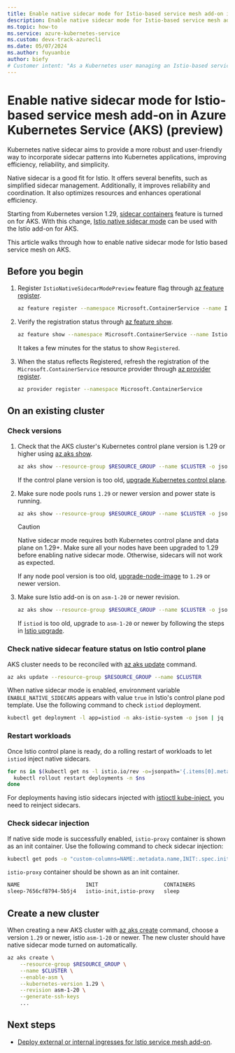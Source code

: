 ```yaml
---
title: Enable native sidecar mode for Istio-based service mesh add-on in Azure Kubernetes Service (AKS) (preview)
description: Enable native sidecar mode for Istio-based service mesh add-on in Azure Kubernetes Service (AKS) (preview).
ms.topic: how-to
ms.service: azure-kubernetes-service
ms.custom: devx-track-azurecli
ms.date: 05/07/2024
ms.author: fuyuanbie
author: biefy
# Customer intent: "As a Kubernetes user managing an Istio-based service mesh, I want to enable native sidecar mode on AKS, so that I can improve the efficiency, reliability, and simplicity of my application deployments."
---
```


# Enable native sidecar mode for Istio-based service mesh add-on in Azure Kubernetes Service (AKS) (preview)

Kubernetes native sidecar aims to provide a more robust and user-friendly way to incorporate sidecar patterns into Kubernetes applications, improving efficiency, reliability, and simplicity.

Native sidecar is a good fit for Istio. It offers several benefits, such as simplified sidecar management. Additionally, it improves reliability and coordination. It also optimizes resources and enhances operational efficiency.

Starting from Kubernetes version 1.29, [sidecar containers][k8s-native-sidecar-support] feature is turned on for AKS. With this change, [Istio native sidecar mode][istio-native-sidecar-support] can be used with the Istio add-on for AKS.

This article walks through how to enable native sidecar mode for Istio based service mesh on AKS.

## Before you begin

1. Register `IstioNativeSidecarModePreview` feature flag through [az feature register][az-feature-register].

    ```bash
    az feature register --namespace Microsoft.ContainerService --name IstioNativeSidecarModePreview
    ```

2. Verify the registration status through [az feature show][az-feature-show].

    ```bash
    az feature show --namespace Microsoft.ContainerService --name IstioNativeSidecarModePreview
    ```

    It takes a few minutes for the status to show `Registered`.

3. When the status reflects Registered, refresh the registration of the `Microsoft.ContainerService` resource provider through [az provider register][az-provider-register].

    ```bash
    az provider register --namespace Microsoft.ContainerService
    ```

## On an existing cluster

### Check versions

1. Check that the AKS cluster's Kubernetes control plane version is 1.29 or higher using [az aks show][az-aks-show].

   ```bash
   az aks show --resource-group $RESOURCE_GROUP --name $CLUSTER -o json | jq ".kubernetesVersion"
   ```

   If the control plane version is too old, [upgrade Kubernetes control plane][upgrade-aks-cluster].

2. Make sure node pools runs `1.29` or newer version and power state is running.

   ```bash
   az aks show --resource-group $RESOURCE_GROUP --name $CLUSTER -o json | jq ".agentPoolProfiles[] | { currentOrchestratorVersion, powerState}"
   ```

   > [!CAUTION]
   > Native sidecar mode requires both Kubernetes control plane and data plane on 1.29+. Make sure all your nodes have been upgraded to 1.29 before enabling native sidecar mode. Otherwise, sidecars will not work as expected.

   If any node pool version is too old, [upgrade-node-image][upgrade-node-image] to `1.29` or newer version.

3. Make sure Istio add-on is on `asm-1-20` or newer revision.

   ```bash
   az aks show --resource-group $RESOURCE_GROUP --name $CLUSTER -o json | jq ".serviceMeshProfile.istio.revisions"
   ```

   If `istiod` is too old, upgrade to `asm-1-20` or newer by following the steps in [Istio upgrade][istio-upgrade].


### Check native sidecar feature status on Istio control plane

AKS cluster needs to be reconciled with [az aks update][az-aks-update] command.

```bash
az aks update --resource-group $RESOURCE_GROUP --name $CLUSTER
```

When native sidecar mode is enabled, environment variable `ENABLE_NATIVE_SIDECARS` appears with value `true` in Istio's control plane pod template. Use the following command to check `istiod` deployment.

```bash
kubectl get deployment -l app=istiod -n aks-istio-system -o json | jq '.items[].spec.template.spec.containers[].env[] | select(.name=="ENABLE_NATIVE_SIDECARS")'
```

### Restart workloads

Once Istio control plane is ready, do a rolling restart of workloads to let `istiod` inject native sidecars.

```bash
for ns in $(kubectl get ns -l istio.io/rev -o=jsonpath='{.items[0].metadata.name}'); do
  kubectl rollout restart deployments -n $ns
done
```

For deployments having istio sidecars injected with [istioctl kube-inject][istioctl-kube-inject], you need to reinject sidecars.

### Check sidecar injection

If native side mode is successfully enabled, `istio-proxy` container is shown as an init container. Use the following command to check sidecar injection:

```bash
kubectl get pods -o "custom-columns=NAME:.metadata.name,INIT:.spec.initContainers[*].name,CONTAINERS:.spec.containers[*].name"
```

`istio-proxy` container should be shown as an init container.

```bash
NAME                     INIT                     CONTAINERS
sleep-7656cf8794-5b5j4   istio-init,istio-proxy   sleep
```

## Create a new cluster

When creating a new AKS cluster with [az aks create][az-aks-create] command, choose a version `1.29` or newer, istio `asm-1-20` or newer. The new cluster should have native sidecar mode turned on automatically.

```bash
az aks create \
    --resource-group $RESOURCE_GROUP \
    --name $CLUSTER \
    --enable-asm \
    --kubernetes-version 1.29 \
    --revision asm-1-20 \
    --generate-ssh-keys    
    ...
```

## Next steps

* [Deploy external or internal ingresses for Istio service mesh add-on][istio-deploy-ingress].

<!--- External Links --->
[istio-native-sidecar-support]: https://istio.io/latest/blog/2023/native-sidecars/
[istioctl-kube-inject]: https://istio.io/latest/docs/reference/commands/istioctl/#istioctl-kube-inject
[k8s-native-sidecar-support]: https://kubernetes.io/blog/2023/08/25/native-sidecar-containers/

<!--- Internal Links --->
[az-aks-create]: /cli/azure/aks#az_aks_create
[az-aks-show]: /cli/azure/aks#az_aks_show
[az-aks-update]: /cli/azure/aks#az_aks_update
[az-feature-register]: /cli/azure/feature#az-feature-register
[az-feature-show]: /cli/azure/feature#az-feature-show
[az-provider-register]: /cli/azure/provider#az-provider-register
[istio-deploy-ingress]: ./istio-deploy-ingress.md
[istio-upgrade]: ./istio-upgrade.md
[upgrade-aks-cluster]: ./upgrade-aks-cluster.md
[upgrade-node-image]: ./node-image-upgrade.md
